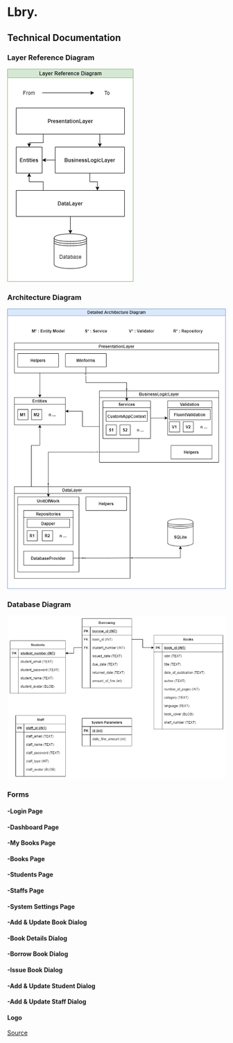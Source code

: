 # Lbry.

## Technical Documentation

### Layer Reference Diagram

![Layer_Reference_Diagram](Layer_Reference_Diagram.png)  



### Architecture Diagram

![Detailed_Architecture_Diagram](Detailed_Architecture_Diagram.png) 



### Database Diagram

![Database_Diagram](Database_Diagram.png) 



### Forms

#### -Login Page

#### -Dashboard Page

#### -My Books Page

#### -Books Page

#### -Students Page

#### -Staffs Page

#### -System Settings Page

#### -Add & Update Book Dialog

#### -Book Details Dialog

#### -Borrow Book Dialog

#### -Issue Book Dialog

#### -Add & Update Student Dialog

#### -Add & Update Staff Dialog

#### Logo

[Source](https://commons.wikimedia.org/wiki/File:Lbry-logo.svg)

